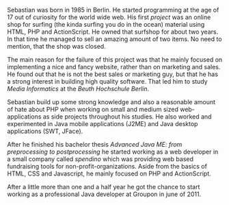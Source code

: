 Sebastian was born in 1985 in Berlin. He started programming at the age of 17 out of curiosity for the world wide web.
His first *project* was an online shop for surfing (the kinda surfing you do in the ocean) material using HTML, PHP and
ActionScript. He owned that surfshop for about two years. In that time he managed to sell an amazing amount of two
items. No need to mention, that the shop was closed.

The main reason for the failure of this project was that he mainly focused on implementing a nice and fancy website, 
rather than on marketing and sales. He found out that he is not the best sales or marketing guy, but that he has a 
strong interest in building high quality software. That led him to study *Media Informatics* at the 
*Beuth Hochschule Berlin*.

Sebastian build up some strong knowledge and also a reasonable amount of hate about PHP when working on small and medium
sized web-applications as side projects throughout his studies. He also worked and experimented in Java mobile 
applications (J2ME) and Java desktop applications (SWT, JFace).

After he finished his bachelor thesis *Advanced Java ME: from preprocessing to postprocessing* he started working as a 
web developer in a small company called *spendino* which was providing web based fundraising tools for 
non-profit-organizations. Aside from the basics of HTML, CSS and Javascript, he mainly focused on PHP and ActionScript.

After a little more than one and a half year he got the chance to start working as a professional Java developer at 
Groupon in june of 2011.